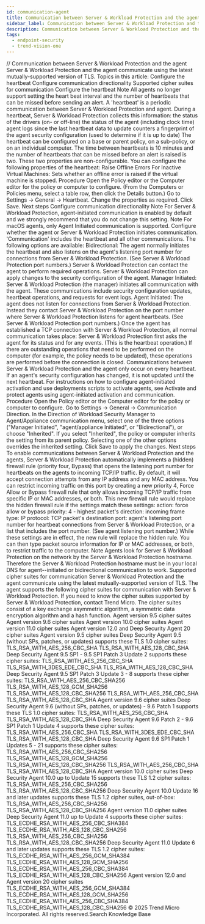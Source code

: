```yaml
---
id: communication-agent
title: Communication between Server & Workload Protection and the agent
sidebar_label: Communication between Server & Workload Protection and the agent
description: Communication between Server & Workload Protection and the agent
tags:
  - endpoint-security
  - trend-vision-one
---
```


/*<![CDATA[*/ $('#title').html($('meta[name=map-description]').attr('content')); /*]]>*/ Communication between Server & Workload Protection and the agent Server & Workload Protection and the agent communicate using the latest mutually-supported version of TLS. Topics in this article: Configure the heartbeat Configure communication directionality Supported cipher suites for communication Configure the heartbeat Note All agents no longer support setting the heart beat interval and the number of heartbeats that can be missed before sending an alert. A 'heartbeat' is a periodic communication between Server & Workload Protection and agent. During a heartbeat, Server & Workload Protection collects this information: the status of the drivers (on- or off-line) the status of the agent (including clock time) agent logs since the last heartbeat data to update counters a fingerprint of the agent security configuration (used to determine if it is up to date) The heartbeat can be configured on a base or parent policy, on a sub-policy, or on an individual computer. The time between heartbeats is 10 minutes and the number of heartbeats that can be missed before an alert is raised is two. These two properties are non-configurable. You can configure the following properties of the heartbeat: Raise Offline Errors For Inactive Virtual Machines: Sets whether an offline error is raised if the virtual machine is stopped. Procedure Open the Policy editor or the Computer editor for the policy or computer to configure. (From the Computers or Policies menu, select a table row, then click the Details button.) Go to Settings → General → Heartbeat. Change the properties as required. Click Save. Next steps Configure communication directionality Note For Server & Workload Protection, agent-initiated communication is enabled by default and we strongly recommend that you do not change this setting. Note For macOS agents, only Agent Initiated communication is supported. Configure whether the agent or Server & Workload Protection initiates communication. 'Communication' includes the heartbeat and all other communications. The following options are available: Bidirectional: The agent normally initiates the heartbeat and also listens on the agent's listening port number for connections from Server & Workload Protection. (See Server & Workload Protection port numbers.) Server & Workload Protection can contact the agent to perform required operations. Server & Workload Protection can apply changes to the security configuration of the agent. Manager Initiated: Server & Workload Protection (the manager) initiates all communication with the agent. These communications include security configuration updates, heartbeat operations, and requests for event logs. Agent Initiated: The agent does not listen for connections from Server & Workload Protection. Instead they contact Server & Workload Protection on the port number where Server & Workload Protection listens for agent heartbeats. (See Server & Workload Protection port numbers.) Once the agent has established a TCP connection with Server & Workload Protection, all normal communication takes place: Server & Workload Protection first asks the agent for its status and for any events. (This is the heartbeat operation.) If there are outstanding operations that need to be performed on the computer (for example, the policy needs to be updated), these operations are performed before the connection is closed. Communications between Server & Workload Protection and the agent only occur on every heartbeat. If an agent's security configuration has changed, it is not updated until the next heartbeat. For instructions on how to configure agent-initiated activation and use deployments scripts to activate agents, see Activate and protect agents using agent-initiated activation and communication. Procedure Open the Policy editor or the Computer editor for the policy or computer to configure. Go to Settings → General → Communication Direction. In the Direction of Workload Security Manager to Agent/Appliance communication menu, select one of the three options ("Manager Initiated", "agent/appliance Initiated", or "Bidirectional"), or choose "Inherited". If you select "Inherited", the policy or computer inherits the setting from its parent policy. Selecting one of the other options overrides the inherited setting. Click Save to apply the changes. Next steps To enable communications between Server & Workload Protection and the agents, Server & Workload Protection automatically implements a (hidden) firewall rule (priority four, Bypass) that opens the listening port number for heartbeats on the agents to incoming TCP/IP traffic. By default, it will accept connection attempts from any IP address and any MAC address. You can restrict incoming traffic on this port by creating a new priority 4, Force Allow or Bypass firewall rule that only allows incoming TCP/IP traffic from specific IP or MAC addresses, or both. This new firewall rule would replace the hidden firewall rule if the settings match these settings: action: force allow or bypass priority: 4 - highest packet's direction: incoming frame type: IP protocol: TCP packet's destination port: agent's listening port number for heartbeat connections from Server & Workload Protection, or a list that includes the port number. (See agent listening port number.) While these settings are in effect, the new rule will replace the hidden rule. You can then type packet source information for IP or MAC addresses, or both, to restrict traffic to the computer. Note Agents look for Server & Workload Protection on the network by the Server & Workload Protection hostname. Therefore the Server & Workload Protection hostname must be in your local DNS for agent--initiated or bidirectional communication to work. Supported cipher suites for communication Server & Workload Protection and the agent communicate using the latest mutually-supported version of TLS. The agent supports the following cipher suites for communication with Server & Workload Protection. If you need to know the cipher suites supported by Server & Workload Protection, contact Trend Micro. The cipher suites consist of a key exchange asymmetric algorithm, a symmetric data encryption algorithm and a hash function. Agent version 9.5 cipher suites Agent version 9.6 cipher suites Agent version 10.0 cipher suites Agent version 11.0 cipher suites Agent version 12.0 and Deep Security Agent 20 cipher suites Agent version 9.5 cipher suites Deep Security Agent 9.5 (without SPs, patches, or updates) supports these TLS 1.0 cipher suites: TLS_RSA_WITH_AES_256_CBC_SHA TLS_RSA_WITH_AES_128_CBC_SHA Deep Security Agent 9.5 SP1 - 9.5 SP1 Patch 3 Update 2 supports these cipher suites: TLS_RSA_WITH_AES_256_CBC_SHA TLS_RSA_WITH_3DES_EDE_CBC_SHA TLS_RSA_WITH_AES_128_CBC_SHA Deep Security Agent 9.5 SP1 Patch 3 Update 3 - 8 supports these cipher suites: TLS_RSA_WITH_AES_256_CBC_SHA256 TLS_RSA_WITH_AES_128_GCM_SHA256 TLS_RSA_WITH_AES_128_CBC_SHA256 TLS_RSA_WITH_AES_256_CBC_SHA TLS_RSA_WITH_AES_128_CBC_SHA Agent version 9.6 cipher suites Deep Security Agent 9.6 (without SPs, patches, or updates) - 9.6 Patch 1 supports these TLS 1.0 cipher suites: TLS_RSA_WITH_AES_256_CBC_SHA TLS_RSA_WITH_AES_128_CBC_SHA Deep Security Agent 9.6 Patch 2 - 9.6 SP1 Patch 1 Update 4 supports these cipher suites: TLS_RSA_WITH_AES_256_CBC_SHA TLS_RSA_WITH_3DES_EDE_CBC_SHA TLS_RSA_WITH_AES_128_CBC_SHA Deep Security Agent 9.6 SP1 Patch 1 Updates 5 - 21 supports these cipher suites: TLS_RSA_WITH_AES_256_CBC_SHA256 TLS_RSA_WITH_AES_128_GCM_SHA256 TLS_RSA_WITH_AES_128_CBC_SHA256 TLS_RSA_WITH_AES_256_CBC_SHA TLS_RSA_WITH_AES_128_CBC_SHA Agent version 10.0 cipher suites Deep Security Agent 10.0 up to Update 15 supports these TLS 1.2 cipher suites: TLS_RSA_WITH_AES_256_CBC_SHA256 TLS_RSA_WITH_AES_128_CBC_SHA256 Deep Security Agent 10.0 Update 16 and later updates supports these TLS 1.2 cipher suites, out-of-box: TLS_RSA_WITH_AES_256_CBC_SHA256 TLS_RSA_WITH_AES_128_CBC_SHA256 Agent version 11.0 cipher suites Deep Security Agent 11.0 up to Update 4 supports these cipher suites: TLS_ECDHE_RSA_WITH_AES_256_CBC_SHA384 TLS_ECDHE_RSA_WITH_AES_128_CBC_SHA256 TLS_RSA_WITH_AES_256_CBC_SHA256 TLS_RSA_WITH_AES_128_CBC_SHA256 Deep Security Agent 11.0 Update 6 and later updates supports these TLS 1.2 cipher suites: TLS_ECDHE_RSA_WITH_AES_256_GCM_SHA384 TLS_ECDHE_RSA_WITH_AES_128_GCM_SHA256 TLS_ECDHE_RSA_WITH_AES_256_CBC_SHA384 TLS_ECDHE_RSA_WITH_AES_128_CBC_SHA256 Agent version 12.0 and Agent version 20 cipher suites TLS_ECDHE_RSA_WITH_AES_256_GCM_SHA384 TLS_ECDHE_RSA_WITH_AES_128_GCM_SHA256 TLS_ECDHE_RSA_WITH_AES_256_CBC_SHA384 TLS_ECDHE_RSA_WITH_AES_128_CBC_SHA256 © 2025 Trend Micro Incorporated. All rights reserved.Search Knowledge Base